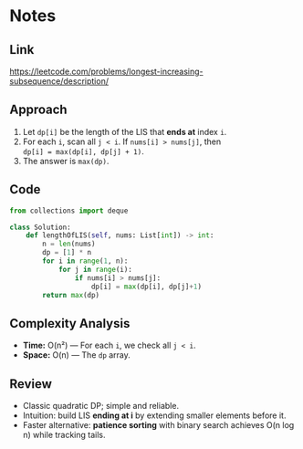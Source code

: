 # Notes

## Link
https://leetcode.com/problems/longest-increasing-subsequence/description/

## Approach
1. Let `dp[i]` be the length of the LIS that **ends at** index `i`.  
2. For each `i`, scan all `j < i`. If `nums[i] > nums[j]`, then  
   `dp[i] = max(dp[i], dp[j] + 1)`.  
3. The answer is `max(dp)`.

## Code
``` python
from collections import deque

class Solution:
    def lengthOfLIS(self, nums: List[int]) -> int:
        n = len(nums)
        dp = [1] * n
        for i in range(1, n):
            for j in range(i):
                if nums[i] > nums[j]:
                    dp[i] = max(dp[i], dp[j]+1)
        return max(dp)
```

## Complexity Analysis
- **Time:** O(n²) — For each `i`, we check all `j < i`.  
- **Space:** O(n) — The `dp` array.

## Review
- Classic quadratic DP; simple and reliable.  
- Intuition: build LIS **ending at i** by extending smaller elements before it.  
- Faster alternative: **patience sorting** with binary search achieves O(n log n) while tracking tails.
